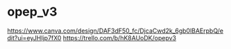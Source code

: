 
# opep_v3
https://www.canva.com/design/DAF3dF50_fc/DjcaCwd2k_6gb0lBAErpbQ/edit?ui=eyJHIjp7fX0
https://trello.com/b/hK8AUoDK/opepv3
